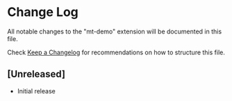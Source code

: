 # Change Log

All notable changes to the "mt-demo" extension will be documented in this file.

Check [Keep a Changelog](http://keepachangelog.com/) for recommendations on how to structure this file.

## [Unreleased]

- Initial release